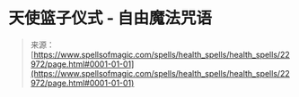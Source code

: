 <!--yml

category: 未分类

date: 2024-06-12 19:07:44

-->

# 天使篮子仪式 - 自由魔法咒语

> 来源：[https://www.spellsofmagic.com/spells/health_spells/health_spells/22972/page.html#0001-01-01](https://www.spellsofmagic.com/spells/health_spells/health_spells/22972/page.html#0001-01-01)
